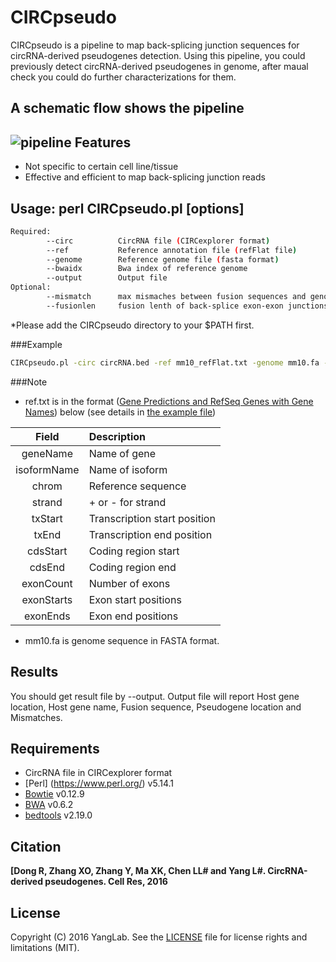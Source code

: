 # CIRCpseudo

CIRCpseudo is a pipeline to map back-splicing junction sequences for circRNA-derived pseudogenes detection. 
Using this pipeline, you could previously detect circRNA-derived pseudogenes in genome,
after maual check you could do further characterizations for them.

A schematic flow shows the pipeline
-----------------------------------
![pipeline](https://raw.githubusercontent.com/dongruipicb/CIRCpseudo/master/circpseudo.jpg)
Features
--------

* Not specific to certain cell line/tissue
* Effective and efficient to map back-splicing junction reads

Usage: perl CIRCpseudo.pl [options]
-----

```bash
Required:
        --circ          CircRNA file (CIRCexplorer format)
        --ref           Reference annotation file (refFlat file)
        --genome        Reference genome file (fasta format)
        --bwaidx        Bwa index of reference genome
        --output        Output file
Optional:
        --mismatch      max mismaches between fusion sequences and genome, defalt 4
        --fusionlen     fusion lenth of back-splice exon-exon junctions defalt 40
```
*Please add the CIRCpseudo directory to your $PATH first.

###Example
```bash
CIRCpseudo.pl -circ circRNA.bed -ref mm10_refFlat.txt -genome mm10.fa -bwaidx index/mm10.fa -output mouse_pseudo.txt
```
###Note

* ref.txt is in the format ([Gene Predictions and RefSeq Genes with Gene Names](https://genome.ucsc.edu/FAQ/FAQformat.html#format9)) below (see details in [the example file](https://github.com/YangLab/CIRCexplorer/blob/master/example/ref_example.txt))

| Field       | Description                   |
| :---------: | :---------------------------- |
| geneName    | Name of gene                  |
| isoformName | Name of isoform               |
| chrom       | Reference sequence            |
| strand      | + or - for strand             |
| txStart     | Transcription start position  |
| txEnd       | Transcription end position    |
| cdsStart    | Coding region start           |
| cdsEnd      | Coding region end             |
| exonCount   | Number of exons               |
| exonStarts  | Exon start positions          |
| exonEnds    | Exon end positions            |

* mm10.fa is genome sequence in FASTA format.

Results
-------

You should get result file by --output. Output file will report Host gene location, Host gene name, Fusion sequence, Pseudogene location and Mismatches.

Requirements
------------

* CircRNA file in CIRCexplorer format
* [Perl] (https://www.perl.org/) v5.14.1
* [Bowtie](http://bowtie-bio.sourceforge.net/index.shtml) v0.12.9
* [BWA](http://bio-bwa.sourceforge.net/) v0.6.2
* [bedtools](https://github.com/arq5x/bedtools2) v2.19.0

Citation
--------

**[Dong R, Zhang XO, Zhang Y, Ma XK, Chen LL# and Yang L#. CircRNA-derived pseudogenes. Cell Res, 2016**

License
-------

Copyright (C) 2016 YangLab.
See the [LICENSE](https://github.com/YangLab/CIRCpseudo/master/LICENSE)
file for license rights and limitations (MIT).
